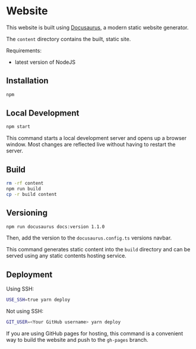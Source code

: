 # Website

This website is built using [Docusaurus](https://docusaurus.io/), a modern static website generator.

The `content` directory contains the built, static site.

Requirements:
- latest version of NodeJS

## Installation

```bash
npm
```

## Local Development

```bash
npm start
```

This command starts a local development server and opens up a browser window. Most changes are reflected live without having to restart the server.

## Build

```bash
rm -rf content
npm run build
cp -r build content
```

## Versioning 

```bash
npm run docusaurus docs:version 1.1.0
```

Then, add the version to the `docusaurus.config.ts` versions navbar.

This command generates static content into the `build` directory and can be served using any static contents hosting service.

## Deployment

Using SSH:

```bash
USE_SSH=true yarn deploy
```

Not using SSH:

```bash
GIT_USER=<Your GitHub username> yarn deploy
```

If you are using GitHub pages for hosting, this command is a convenient way to build the website and push to the `gh-pages` branch.

